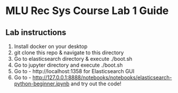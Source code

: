 # MLU Rec Sys Course Lab 1 Guide

## Lab instructions

1. Install docker on your desktop 
2. git clone this repo & navigate to this directory
3. Go to elasticsearch directory & execute ./boot.sh
4. Go to jupyter directory and execute ./boot.sh
5. Go to - http://localhost:1358 for Elasticsearch GUI 
6. Go to - http://127.0.0.1:8888/notebooks/notebooks/elasticsearch-python-beginner.ipynb and try out the code!